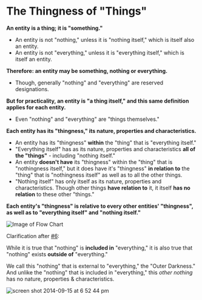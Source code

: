 # The Thingness of "Things"

**An entity is a thing; it is "something."**
* An entity is not "nothing," unless it is "nothing itself," which is itself also an entity.
* An entity is not "everything," unless it is "everything itself," which is itself an entity.

**Therefore: an entity may be something, nothing or everything.**
* Though, generally "nothing" and "everything" are reserved designations.

**But for practicality, an entity is "a thing itself," and this same definition applies for each entity.**
* Even "nothing" and "everything" are "things themselves."

**Each entity has its "thingness," its nature, properties and characteristics.**
* An entity has its "thingness" **within** the "thing" that is "everything itself."
* "Everything itself" has as its nature, properties and characteristics **all of the "things"** - including "nothing itself."
* An entity **doesn't have** its "thingness" within the "thing" that is "nothingness itself," but it does have it's "thingness" **in relation to** the "thing" that is "nothingness itself" as well as to all the other things.
* "Nothing itself" has only itself as its nature, properties and characteristics. Though other things **have relation to** it, it itself **has no relation** to these other "things."

**Each entity's "thingness" is relative to every other entities' "thingness", as well as to "everything itself" and "nothing itself."** 

![Image of Flow Chart](http://cl.ly/image/203c2d0j3g1T/Screen%20Shot%202014-09-15%20at%206.25.26%20PM.png)

Clarification after [#6](https://github.com/EarlyClues/UniversalFreeRealmsStandardProtocols/issues/6):

While it is true that "nothing" is **included in** "everything," it is also true that "nothing" exists **outside of** "everything." 

We call this "nothing" that is external to "everything," the "Outer Darkness." And unlike the "nothing" that is included in "everything," this *other nothing* has no nature, properties & characteristics. 

![screen shot 2014-09-15 at 6 52 44 pm](https://cloud.githubusercontent.com/assets/4110243/4280314/be81781c-3d2b-11e4-80ba-e6f4a3c90d19.png)

